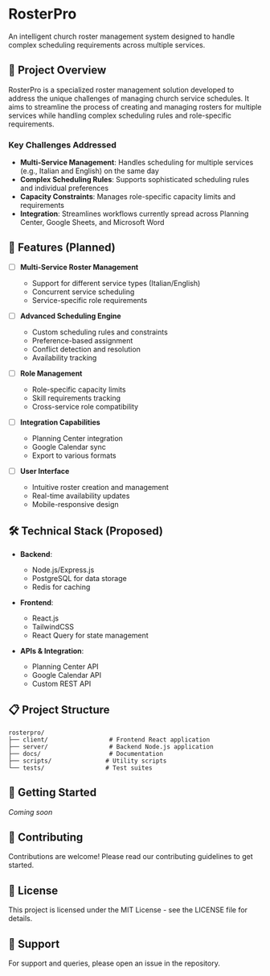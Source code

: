 # RosterPro

An intelligent church roster management system designed to handle complex scheduling requirements across multiple services.

## 🎯 Project Overview

RosterPro is a specialized roster management solution developed to address the unique challenges of managing church service schedules. It aims to streamline the process of creating and managing rosters for multiple services while handling complex scheduling rules and role-specific requirements.

### Key Challenges Addressed

- **Multi-Service Management**: Handles scheduling for multiple services (e.g., Italian and English) on the same day
- **Complex Scheduling Rules**: Supports sophisticated scheduling rules and individual preferences
- **Capacity Constraints**: Manages role-specific capacity limits and requirements
- **Integration**: Streamlines workflows currently spread across Planning Center, Google Sheets, and Microsoft Word

## 🚀 Features (Planned)

- [ ] **Multi-Service Roster Management**
  - Support for different service types (Italian/English)
  - Concurrent service scheduling
  - Service-specific role requirements

- [ ] **Advanced Scheduling Engine**
  - Custom scheduling rules and constraints
  - Preference-based assignment
  - Conflict detection and resolution
  - Availability tracking

- [ ] **Role Management**
  - Role-specific capacity limits
  - Skill requirements tracking
  - Cross-service role compatibility

- [ ] **Integration Capabilities**
  - Planning Center integration
  - Google Calendar sync
  - Export to various formats

- [ ] **User Interface**
  - Intuitive roster creation and management
  - Real-time availability updates
  - Mobile-responsive design

## 🛠 Technical Stack (Proposed)

- **Backend**: 
  - Node.js/Express.js
  - PostgreSQL for data storage
  - Redis for caching

- **Frontend**:
  - React.js
  - TailwindCSS
  - React Query for state management

- **APIs & Integration**:
  - Planning Center API
  - Google Calendar API
  - Custom REST API

## 📋 Project Structure

```
rosterpro/
├── client/                 # Frontend React application
├── server/                 # Backend Node.js application
├── docs/                   # Documentation
├── scripts/               # Utility scripts
└── tests/                 # Test suites
```

## 🚦 Getting Started

*Coming soon*

## 📝 Contributing

Contributions are welcome! Please read our contributing guidelines to get started.

## 📄 License

This project is licensed under the MIT License - see the LICENSE file for details.

## 🤝 Support

For support and queries, please open an issue in the repository.